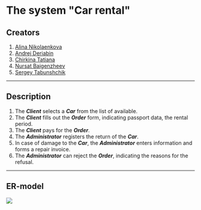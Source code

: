 The system "Car rental"
===========================
Сreators
---------------------------
1. [Alina Nikolaenkova](https://github.com/nikaalin)
2. [Andrej Deriabin](https://github.com/Aeeee)
3. [Chirkina Tatiana](https://github.com/ChirkinaTanya)
4. [Nursat Baigenzheev](https://github.com/Nursatb)
5. [Sergey Tabunshchik](https://github.com/JustRevolt)
***
Description
---------------------------
1. The ***Client*** selects a ***Car*** from the list of available.
2. The ***Client*** fills out the ***Order*** form, indicating passport data, the rental period.
3. The ***Client*** pays for the ***Order***.
4. The ***Administrator*** registers the return of the ***Car***.
5. In case of damage to the ***Car***, the ***Administrator*** enters information and forms a repair invoice.
6. The ***Administrator*** can reject the ***Order***, indicating the reasons for the refusal.
***
ER-model
--------------------------
![](https://user-images.githubusercontent.com/2338967/74025522-2eb8e980-49b5-11ea-9111-2765273110fa.png)

